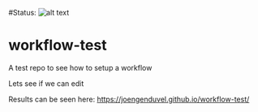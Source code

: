 #Status: ![alt text](https://travis-ci.org/Joengenduvel/workflow-test.svg?branch=master "build status")

# workflow-test
A test repo to see how to setup a workflow

Lets see if we can edit

Results can be seen here: https://joengenduvel.github.io/workflow-test/
